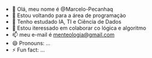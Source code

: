 - 👋 Olá, meu nome é @Marcelo-Pecanhaq
- 👀 Estou voltando para a área de programaçào
- 🌱 Tenho estudado IA, TI e Ciência de Dados
- 💞️ Estou iteressado em colaborar co lógica e algoritmo
- 📫 meu e-mail é menteologia@gmail.com
- 😄 Pronouns: ...
- ⚡ Fun fact: ...

<!---
Marcelo-Pecanhaq/Marcelo-Pecanhaq is a ✨ special ✨ repository because its `README.md` (this file) appears on your GitHub profile.
You can click the Preview link to take a look at your changes.
--->
